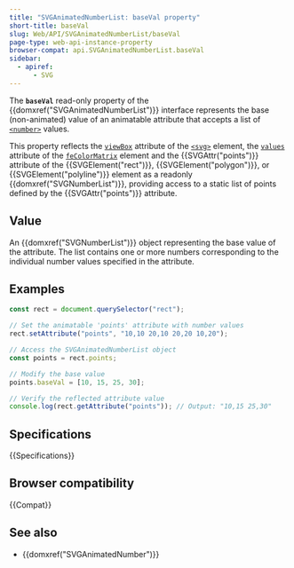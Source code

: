 ```yaml
---
title: "SVGAnimatedNumberList: baseVal property"
short-title: baseVal
slug: Web/API/SVGAnimatedNumberList/baseVal
page-type: web-api-instance-property
browser-compat: api.SVGAnimatedNumberList.baseVal
sidebar:
  - apiref:
      - SVG
---
```


The **`baseVal`** read-only property of the {{domxref("SVGAnimatedNumberList")}} interface represents the base (non-animated) value of an animatable attribute that accepts a list of [`<number>`](/en-US/docs/Web/SVG/Guides/Content_type#number) values.

This property reflects the [`viewBox`](/en-US/docs/Web/SVG/Reference/Attribute/viewBox) attribute of the [`<svg>`](/en-US/docs/Web/SVG/Reference/Element/svg) element, the [`values`](/en-US/docs/Web/SVG/Reference/Attribute/values#fecolormatrix) attribute of the [`feColorMatrix`](/en-US/docs/Web/SVG/Reference/Element/feColorMatrix) element and the {{SVGAttr("points")}} attribute of the {{SVGElement("rect")}}, {{SVGElement("polygon")}}, or {{SVGElement("polyline")}} element as a readonly {{domxref("SVGNumberList")}}, providing access to a static list of points defined by the {{SVGAttr("points")}} attribute.

## Value

An {{domxref("SVGNumberList")}} object representing the base value of the attribute. The list contains one or more numbers corresponding to the individual number values specified in the attribute.

## Examples

```js
const rect = document.querySelector("rect");

// Set the animatable 'points' attribute with number values
rect.setAttribute("points", "10,10 20,10 20,20 10,20");

// Access the SVGAnimatedNumberList object
const points = rect.points;

// Modify the base value
points.baseVal = [10, 15, 25, 30];

// Verify the reflected attribute value
console.log(rect.getAttribute("points")); // Output: "10,15 25,30"
```

## Specifications

{{Specifications}}

## Browser compatibility

{{Compat}}

## See also

- {{domxref("SVGAnimatedNumber")}}
